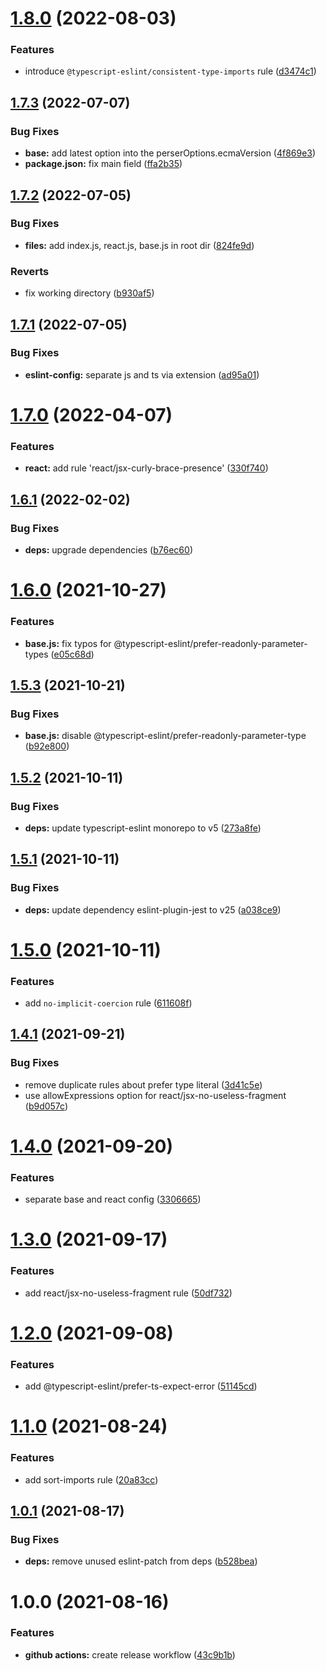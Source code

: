 # [1.8.0](https://github.com/jubilee-works/eslint-config-timetree/compare/v1.7.3...v1.8.0) (2022-08-03)


### Features

* introduce `@typescript-eslint/consistent-type-imports` rule ([d3474c1](https://github.com/jubilee-works/eslint-config-timetree/commit/d3474c130c0e33eb489b336c64f52ee402336b6c))

## [1.7.3](https://github.com/jubilee-works/eslint-config-timetree/compare/v1.7.2...v1.7.3) (2022-07-07)


### Bug Fixes

* **base:** add latest option into the perserOptions.ecmaVersion ([4f869e3](https://github.com/jubilee-works/eslint-config-timetree/commit/4f869e35063ad36ece87eda297b7b05d1fbb3307))
* **package.json:** fix main field ([ffa2b35](https://github.com/jubilee-works/eslint-config-timetree/commit/ffa2b351d17da4c50c5ed1ba4745ac7f94499d41))

## [1.7.2](https://github.com/jubilee-works/eslint-config-timetree/compare/v1.7.1...v1.7.2) (2022-07-05)


### Bug Fixes

* **files:** add index.js, react.js, base.js in root dir ([824fe9d](https://github.com/jubilee-works/eslint-config-timetree/commit/824fe9de9a7b568ffaaef905a99ce723bf73bc1c))


### Reverts

* fix working directory ([b930af5](https://github.com/jubilee-works/eslint-config-timetree/commit/b930af58c4c90ea6769c026772c5c41d74e1fb75))

## [1.7.1](https://github.com/jubilee-works/eslint-config-timetree/compare/v1.7.0...v1.7.1) (2022-07-05)


### Bug Fixes

* **eslint-config:** separate js and ts via extension ([ad95a01](https://github.com/jubilee-works/eslint-config-timetree/commit/ad95a01f5cf62d7ac8d6dbce2ca97759d74bcdae))

# [1.7.0](https://github.com/jubilee-works/eslint-config-timetree/compare/v1.6.1...v1.7.0) (2022-04-07)


### Features

* **react:** add rule 'react/jsx-curly-brace-presence' ([330f740](https://github.com/jubilee-works/eslint-config-timetree/commit/330f740f6a2f9ea1a05122e6d12b8249ab00545c))

## [1.6.1](https://github.com/jubilee-works/eslint-config-timetree/compare/v1.6.0...v1.6.1) (2022-02-02)


### Bug Fixes

* **deps:** upgrade dependencies ([b76ec60](https://github.com/jubilee-works/eslint-config-timetree/commit/b76ec60fc6e05ba6ccf64e3549991d3700a10430))

# [1.6.0](https://github.com/jubilee-works/eslint-config-timetree/compare/v1.5.3...v1.6.0) (2021-10-27)


### Features

* **base.js:** fix typos for @typescript-eslint/prefer-readonly-parameter-types ([e05c68d](https://github.com/jubilee-works/eslint-config-timetree/commit/e05c68d47cefa3bfaf92af7fefb60f1ab1dd3649))

## [1.5.3](https://github.com/jubilee-works/eslint-config-timetree/compare/v1.5.2...v1.5.3) (2021-10-21)


### Bug Fixes

* **base.js:** disable @typescript-eslint/prefer-readonly-parameter-type ([b92e800](https://github.com/jubilee-works/eslint-config-timetree/commit/b92e800f94b8daa17357f808fbc3cc1e8cac9236))

## [1.5.2](https://github.com/jubilee-works/eslint-config-timetree/compare/v1.5.1...v1.5.2) (2021-10-11)


### Bug Fixes

* **deps:** update typescript-eslint monorepo to v5 ([273a8fe](https://github.com/jubilee-works/eslint-config-timetree/commit/273a8feb56ccc84c3d4eeb3aada170caeccf9cfd))

## [1.5.1](https://github.com/jubilee-works/eslint-config-timetree/compare/v1.5.0...v1.5.1) (2021-10-11)


### Bug Fixes

* **deps:** update dependency eslint-plugin-jest to v25 ([a038ce9](https://github.com/jubilee-works/eslint-config-timetree/commit/a038ce9e3ae7c46b4d93d1862ea36c623e5e0448))

# [1.5.0](https://github.com/jubilee-works/eslint-config-timetree/compare/v1.4.1...v1.5.0) (2021-10-11)


### Features

* add `no-implicit-coercion` rule ([611608f](https://github.com/jubilee-works/eslint-config-timetree/commit/611608fca8993f8db0f730f997a305e3c5dc6de2))

## [1.4.1](https://github.com/jubilee-works/eslint-config-timetree/compare/v1.4.0...v1.4.1) (2021-09-21)


### Bug Fixes

* remove duplicate rules about prefer type literal ([3d41c5e](https://github.com/jubilee-works/eslint-config-timetree/commit/3d41c5ea21fc020d42a216891e1122afa368b9f4))
* use allowExpressions option for react/jsx-no-useless-fragment ([b9d057c](https://github.com/jubilee-works/eslint-config-timetree/commit/b9d057c9277400995158fbcb0cb3be06c8d512f8))

# [1.4.0](https://github.com/jubilee-works/eslint-config-timetree/compare/v1.3.0...v1.4.0) (2021-09-20)


### Features

* separate base and react config ([3306665](https://github.com/jubilee-works/eslint-config-timetree/commit/3306665ce496c49c033be731e30361597af69d49))

# [1.3.0](https://github.com/jubilee-works/eslint-config-timetree/compare/v1.2.0...v1.3.0) (2021-09-17)


### Features

* add react/jsx-no-useless-fragment rule ([50df732](https://github.com/jubilee-works/eslint-config-timetree/commit/50df732f01316c79d944ca791e3031b01fef8831))

# [1.2.0](https://github.com/jubilee-works/eslint-config-timetree/compare/v1.1.0...v1.2.0) (2021-09-08)


### Features

* add @typescript-eslint/prefer-ts-expect-error ([51145cd](https://github.com/jubilee-works/eslint-config-timetree/commit/51145cd8a38b574720a41597bc822b4745dc2096))

# [1.1.0](https://github.com/jubilee-works/eslint-config-timetree/compare/v1.0.1...v1.1.0) (2021-08-24)


### Features

* add sort-imports rule ([20a83cc](https://github.com/jubilee-works/eslint-config-timetree/commit/20a83ccf18f67e46d36758384ff3a1628dc9d4cc))

## [1.0.1](https://github.com/jubilee-works/eslint-config-timetree/compare/v1.0.0...v1.0.1) (2021-08-17)


### Bug Fixes

* **deps:** remove unused eslint-patch from deps ([b528bea](https://github.com/jubilee-works/eslint-config-timetree/commit/b528bea6629e8b647a4ac7ce81d9ce5385088850))

# 1.0.0 (2021-08-16)


### Features

* **github actions:** create release workflow ([43c9b1b](https://github.com/jubilee-works/eslint-config-timetree/commit/43c9b1ba465165eaa97ad06289a3a99e69bc1095))
